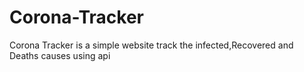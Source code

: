 # Corona-Tracker
Corona Tracker is a simple website track the infected,Recovered and Deaths causes using api
